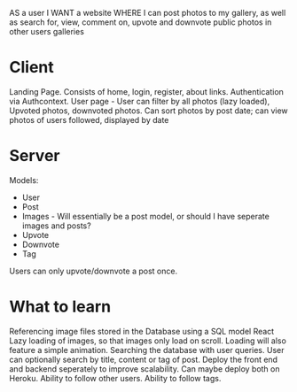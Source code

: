 AS a user
I WANT a website
WHERE I can post photos to my gallery, as well as search for, view, comment on, upvote and downvote public photos in other users galleries

# Client

Landing Page. Consists of home, login, register, about links.
Authentication via Authcontext.
User page - User can filter by all photos (lazy loaded), Upvoted photos, downvoted photos. Can sort photos by post date; can view photos of users followed, displayed by date

# Server

Models:

- User
- Post
- Images - Will essentially be a post model, or should I have seperate images and posts?
- Upvote
- Downvote
- Tag

Users can only upvote/downvote a post once.

# What to learn

Referencing image files stored in the Database using a SQL model
React Lazy loading of images, so that images only load on scroll. Loading will also feature a simple animation.
Searching the database with user queries. User can optionally search by title, content or tag of post.
Deploy the front end and backend seperately to improve scalability. Can maybe deploy both on Heroku.
Ability to follow other users.
Ability to follow tags.
